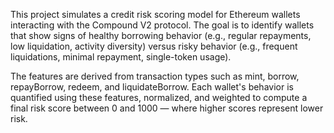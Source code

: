 This project simulates a credit risk scoring model for Ethereum wallets interacting with the Compound V2 protocol. The goal is to identify wallets that show signs of healthy borrowing behavior (e.g., regular repayments, low liquidation, activity diversity) versus risky behavior (e.g., frequent liquidations, minimal repayment, single-token usage).

The features are derived from transaction types such as mint, borrow, repayBorrow, redeem, and liquidateBorrow. Each wallet's behavior is quantified using these features, normalized, and weighted to compute a final risk score between 0 and 1000 — where higher scores represent lower risk.

